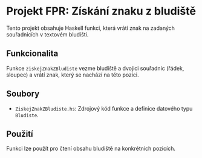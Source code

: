 # Projekt FPR: Získání znaku z bludiště

Tento projekt obsahuje Haskell funkci, která vrátí znak na zadaných souřadnicích v textovém bludišti.

## Funkcionalita

Funkce `ziskejZnakZBludiste` vezme bludiště a dvojici souřadnic (řádek, sloupec) a vrátí znak, který se nachází na této pozici.

## Soubory

*   `ZiskejZnakZBludiste.hs`: Zdrojový kód funkce a definice datového typu `Bludiste`.

## Použití

Funkci lze použít pro čtení obsahu bludiště na konkrétních pozicích.
